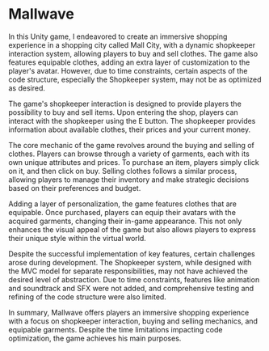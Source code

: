 # Mallwave


In this Unity game, I endeavored to create an immersive shopping experience in a shopping city called Mall City, with a dynamic shopkeeper interaction system, allowing players to buy and sell clothes. The game also features equipable clothes, adding an extra layer of customization to the player's avatar. However, due to time constraints, certain aspects of the code structure, especially the Shopkeeper system, may not be as optimized as desired.

The game's shopkeeper interaction is designed to provide players the possibility to buy and sell items. Upon entering the shop, players can interact with the shopkeeper using the E button. The shopkeeper provides information about available clothes, their prices and your current money.

The core mechanic of the game revolves around the buying and selling of clothes. Players can browse through a variety of garments, each with its own unique attributes and prices. To purchase an item, players simply click on it, and then click on buy. Selling clothes follows a similar process, allowing players to manage their inventory and make strategic decisions based on their preferences and budget.

Adding a layer of personalization, the game features clothes that are equipable. Once purchased, players can equip their avatars with the acquired garments, changing their in-game appearance. This not only enhances the visual appeal of the game but also allows players to express their unique style within the virtual world.

Despite the successful implementation of key features, certain challenges arose during development. The Shopkeeper system, while designed with the MVC model for separate responsibilities, may not have achieved the desired level of abstraction. Due to time constraints, features like animation and soundtrack and SFX were not added, and comprehensive testing and refining of the code structure were also limited.

In summary, Mallwave offers players an immersive shopping experience with a focus on shopkeeper interaction, buying and selling mechanics, and equipable garments. Despite the time limitations impacting code optimization, the game achieves his main purposes.

